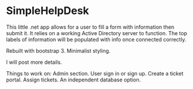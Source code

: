 # SimpleHelpDesk

This little .net app allows for a user to fill a form with information then submit it.
It relies on a working Active Directory server to function. The top labels of information
will be populated with info once connected correctly.

Rebuilt with bootstrap 3.
Minimalist styling.

I will post more details.

Things to work on:
Admin section.
User sign in or sign up.
Create a ticket portal.
Assign tickets.
An independent database option.
